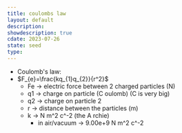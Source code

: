 ```yaml
---
title: coulombs law
layout: default
description: 
showdescription: true
cdate: 2023-07-26
state: seed
type: 
---
```


- Coulomb's law:
- $F_{e}=\frac{kq_{1}q_{2}}{r^2}$
    - Fe → electric force between 2 charged particles (N)
    - q1 → charge on particle (C oulomb) (C is very big)
    - q2 → charge on particle 2
    - r → distance between the particles (m)
    - k → N m^2 c^-2 (the A rchie)
        - in air/vacuum → 9.00e+9 N m^2 c^-2
 